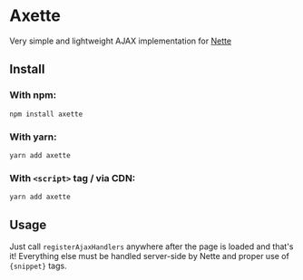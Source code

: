# Axette

Very simple and lightweight AJAX implementation for [Nette](https://nette.org)

## Install

### With npm:

```
npm install axette
```

### With yarn:

```
yarn add axette
```

### With `<script>` tag / via CDN:

```
yarn add axette
```

## Usage

Just call `registerAjaxHandlers` anywhere after the page is loaded and that's it! Everything else must be handled server-side by Nette and proper use of `{snippet}` tags.
